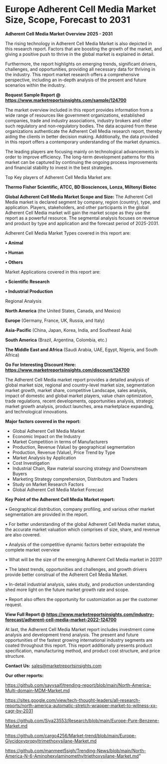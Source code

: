 # Europe Adherent Cell Media Market Size, Scope, Forecast to 2031

<Strong> Adherent Cell Media Market Overview 2025 - 2031</strong>

The rising technology in Adherent Cell Media Market is also depicted in this research report. Factors that are boosting the growth of the market, and giving a positive push to thrive in the global market is explained in detail.

Furthermore, the report highlights on emerging trends, significant drivers, challenges, and opportunities, providing all necessary data for thriving in the industry. This report market research offers a comprehensive perspective, including an in-depth analysis of the present and future scenarios within the industry.

<strong>Request Sample Report @ <a href=https://www.marketreportsinsights.com/sample/124700>https://www.marketreportsinsights.com/sample/124700</a></strong>

The market overview included in this report provides information from a wide range of resources like government organizations, established companies, trade and industry associations, industry brokers and other such regulatory and non-regulatory bodies. The data acquired from these organizations authenticate the Adherent Cell Media research report, thereby aiding the clients in better decision making. Additionally, the data provided in this report offers a contemporary understanding of the market dynamics.

The leading players are focusing mainly on technological advancements in order to improve efficiency. The long-term development patterns for this market can be captured by continuing the ongoing process improvements and financial stability to invest in the best strategies.

Top Key players of Adherent Cell Media Market are:

<strong>Thermo Fisher Scientific, ATCC, BD Biosciences, Lonza, Miltenyi Biotec</strong>

<strong><b>Global Adherent Cell Media Market Scope and Size:</b></strong>
The Adherent Cell Media market is declared segment by company, region (country), type, and application. Players, stakeholders, and other participants in the global Adherent Cell Media market will gain the market scope as they use the report as a powerful resource. The segmental analysis focuses on revenue and product by type and application and the forecast period of 2025-2031.

Adherent Cell Media Market Types covered in this report are:

<strong>• Animal

• Human

• Others</strong>

Market Applications covered in this report are:

<strong>• Scientific Research

• Industrial Production</strong> 

Regional Analysis

<strong>North America</strong> (the United States, Canada, and Mexico)

<strong>Europe</strong> (Germany, France, UK, Russia, and Italy)

<strong>Asia-Pacific</strong> (China, Japan, Korea, India, and Southeast Asia)

<strong>South America</strong> (Brazil, Argentina, Colombia, etc.)

<strong>The Middle East and Africa</strong> (Saudi Arabia, UAE, Egypt, Nigeria, and South Africa)

<strong>Go For Interesting Discount Here: <a href=https://www.marketreportsinsights.com/discount/124700>https://www.marketreportsinsights.com/discount/124700</a></strong>

The Adherent Cell Media market report provides a detailed analysis of global market size, regional and country-level market size, segmentation market growth, market share, competitive Landscape, sales analysis, impact of domestic and global market players, value chain optimization, trade regulations, recent developments, opportunities analysis, strategic market growth analysis, product launches, area marketplace expanding, and technological innovations.

<strong><b>Major factors covered in the report:</b></strong>
<ul>
  <li>Global Adherent Cell Media Market </li>
  <li>Economic Impact on the Industry</li>
  <li>Market Competition in terms of Manufacturers</li>
  <li>Production, Revenue (Value) by geographical segmentation</li>
  <li>Production, Revenue (Value), Price Trend by Type</li>
  <li>Market Analysis by Application</li>
  <li>Cost Investigation</li>
  <li>Industrial Chain, Raw material sourcing strategy and Downstream Buyers</li>
  <li>Marketing Strategy comprehension, Distributors and Traders</li>
  <li>Study on Market Research Factors</li>
  <li>Global Adherent Cell Media Market Forecast</li>
</ul>

<strong><b>Key Point of the Adherent Cell Media Market report:</b></strong>

• Geographical distribution, company profiling, and various other market segmentation are provided in the report.

• For better understanding of the global Adherent Cell Media market status, the accurate market valuation which comprises of size, share, and revenue are also covered.

• Analysis of the competitive dynamic factors better extrapolate the complete market overview

• What will be the size of the emerging Adherent Cell Media market in 2031?

• The latest trends, opportunities and challenges, and growth drivers provide better construal of the Adherent Cell Media Market.

• In-detail industrial analysis, sales study, and production understanding shed more light on the future market growth rate and scope.

• Report also offers the opportunity for customization as per the customer request.

<strong><b>View Full Report @ <a href=https://www.marketreportsinsights.com/industry-forecast/adherent-cell-media-market-2022-124700>https://www.marketreportsinsights.com/industry-forecast/adherent-cell-media-market-2022-124700</a></b></strong>


At last, the Adherent Cell Media Market report includes investment come analysis and development trend analysis. The present and future opportunities of the fastest growing international industry segments are coated throughout this report. This report additionally presents product specification, manufacturing method, and product cost structure, and price structure.

<strong>Contact Us:</strong>
sales@marketreportsinsights.com

<strong>Our other reports:</strong>

<a href=https://github.com/sayysaif/trending-report/blob/main/North-America-Multi-domain-MDM-Market.md>https://github.com/sayysaif/trending-report/blob/main/North-America-Multi-domain-MDM-Market.md</a>

<a href=https://sites.google.com/view/tech-thought-leaders/all-research-reports/north-america-automatic-stretch-wrapper-market-to-witness-xx-cagr-by-2031>https://sites.google.com/view/tech-thought-leaders/all-research-reports/north-america-automatic-stretch-wrapper-market-to-witness-xx-cagr-by-2031</a>

<a href=https://github.com/Siya23553/Research/blob/main/Europe-Pure-Benzene-Market.md>https://github.com/Siya23553/Research/blob/main/Europe-Pure-Benzene-Market.md</a>

<a href=https://github.com/cargo4256/Market-trend/blob/main/Europe-Glycidoxypropyltrimethoxysilane-Market.md>https://github.com/cargo4256/Market-trend/blob/main/Europe-Glycidoxypropyltrimethoxysilane-Market.md</a>

<a href=https://github.com/manmeet5sigh/Trending-News/blob/main/North-America-N-6-Aminohexylaminomethyltriethoxysilane-Market.md>https://github.com/manmeet5sigh/Trending-News/blob/main/North-America-N-6-Aminohexylaminomethyltriethoxysilane-Market.md</a>"
